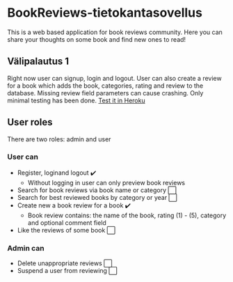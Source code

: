 # BookReviews-tietokantasovellus
This is a web based application for book reviews community. Here you can share your thoughts on some book and find new ones to read!

## Välipalautus 1
Right now user can signup, login and logout. User can also create a review for a book which adds the book, categories, rating and review to the database. Missing review field parameters can cause crashing. Only minimal testing has been done.
[Test it in Heroku](https://bookreviews-tietokantasovellus.herokuapp.com/)

## User roles
There are two roles: admin and user

### User can
* Register, loginand logout :heavy_check_mark:
  * Without logging in user can only preview book reviews
* Search for book reviews via book name or category :white_large_square:
* Search for best reviewed books by category or year :white_large_square:
* Create new a book review for a book :heavy_check_mark:
  * Book review contains: the name of the book, rating (1) - (5), category and optional comment field 
* Like the reviews of some book :white_large_square:


### Admin can
* Delete unappropriate reviews :white_large_square:
* Suspend a user from reviewing :white_large_square:
